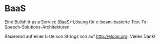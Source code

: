 # BaaS

Eine Bullshitt as a Service (BaaS)-Lösung für c-beam-basierte Text-To-Speech-Solutions-Architekturen.

Basierend auf einer Liste von Strings von auf http://eloop.org. Vielen Dank!
